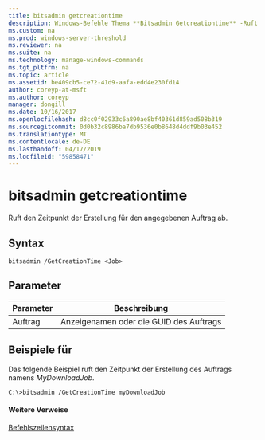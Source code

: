 ```yaml
---
title: bitsadmin getcreationtime
description: Windows-Befehle Thema **Bitsadmin Getcreationtime** -Ruft die Uhrzeit der Erstellung für den angegebenen Auftrag ab.
ms.custom: na
ms.prod: windows-server-threshold
ms.reviewer: na
ms.suite: na
ms.technology: manage-windows-commands
ms.tgt_pltfrm: na
ms.topic: article
ms.assetid: be409cb5-ce72-41d9-aafa-edd4e230fd14
author: coreyp-at-msft
ms.author: coreyp
manager: dongill
ms.date: 10/16/2017
ms.openlocfilehash: d8cc0f02933c6a890ae8bf40361d859ad508b319
ms.sourcegitcommit: 0d0b32c8986ba7db9536e0b8648d4ddf9b03e452
ms.translationtype: MT
ms.contentlocale: de-DE
ms.lasthandoff: 04/17/2019
ms.locfileid: "59858471"
---
```

# <a name="bitsadmin-getcreationtime"></a>bitsadmin getcreationtime



Ruft den Zeitpunkt der Erstellung für den angegebenen Auftrag ab.

## <a name="syntax"></a>Syntax

```
bitsadmin /GetCreationTime <Job>
```

## <a name="parameters"></a>Parameter

|Parameter|Beschreibung|
|---------|-----------|
|Auftrag|Anzeigenamen oder die GUID des Auftrags|

## <a name="BKMK_examples"></a>Beispiele für

Das folgende Beispiel ruft den Zeitpunkt der Erstellung des Auftrags namens *MyDownloadJob*.
```
C:\>bitsadmin /GetCreationTime myDownloadJob
```

#### <a name="additional-references"></a>Weitere Verweise

[Befehlszeilensyntax](command-line-syntax-key.md)